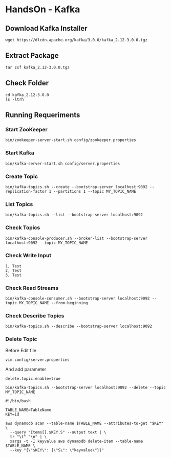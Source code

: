 # HandsOn - Kafka


## Download Kafka Installer

```
wget https://dlcdn.apache.org/kafka/3.0.0/kafka_2.12-3.0.0.tgz
```


## Extract Package

```
tar zxf kafka_2.12-3.0.0.tgz
```

## Check Folder

```
cd kafka_2.12-3.0.0
ls -ltrh
```

## Running Requeriments

### Start ZooKeeper

```
bin/zookeeper-server-start.sh config/zookeeper.properties
```

### Start Kafka

```
bin/kafka-server-start.sh config/server.properties
```

### Create Topic

```
bin/kafka-topics.sh --create --bootstrap-server localhost:9092 --replication-factor 1 --partitions 1 --topic MY_TOPIC_NAME
```

### List Topics

```
bin/kafka-topics.sh --list --bootstrap-server localhost:9092
```

### Check Topics

```
bin/kafka-console-producer.sh --broker-list --bootstrap-server localhost:9092 --topic MY_TOPIC_NAME

```

### Check Write Input

```
1, Test
2, Test
3, Test
```

### Check Read Streams

```
bin/kafka-console-consumer.sh --bootstrap-server localhost:9092 --topic MY_TOPIC_NAME --from-beginning
```

### Check Describe Topics

```
bin/kafka-topics.sh --describe --bootstrap-server localhost:9092
```

### Delete Topic

Before Edit file

```
vim config/server.properties
```

And add parameter

```
delete.topic.enable=true
```

```
bin/kafka-topics.sh --bootstrap-server localhost:9092 --delete --topic MY_TOPIC_NAME
```



```
#!/bin/bash

TABLE_NAME=TableName
KEY=id

aws dynamodb scan --table-name $TABLE_NAME --attributes-to-get "$KEY" \
  --query "Items[].$KEY.S" --output text | \
  tr "\t" "\n" | \
  xargs -t -I keyvalue aws dynamodb delete-item --table-name $TABLE_NAME \
  --key "{\"$KEY\": {\"S\": \"keyvalue\"}}"
  
```
